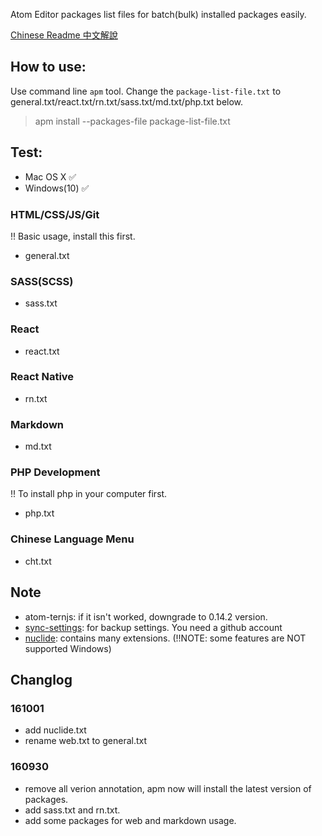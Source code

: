 Atom Editor packages list files for batch(bulk) installed packages easily.

[Chinese Readme 中文解說](README_zh.md)

## How to use:

Use command line `apm` tool. Change the `package-list-file.txt` to general.txt/react.txt/rn.txt/sass.txt/md.txt/php.txt below.

> apm install --packages-file package-list-file.txt

## Test:

- Mac OS X ✅
- Windows(10) ✅

### HTML/CSS/JS/Git

!! Basic usage, install this first.

- general.txt

### SASS(SCSS)

- sass.txt

### React

- react.txt

### React Native

- rn.txt

### Markdown

- md.txt

### PHP Development

!! To install php in your computer first.

- php.txt

### Chinese Language Menu

- cht.txt

## Note

- atom-ternjs: if it isn't worked, downgrade to 0.14.2 version.
- [sync-settings](https://atom.io/packages/sync-settings): for backup settings. You need a github account
- [nuclide](https://atom.io/packages/nuclide): contains many extensions. (!!NOTE: some features are NOT supported Windows)

## Changlog

### 161001

- add nuclide.txt
- rename web.txt to general.txt

### 160930

- remove all verion annotation, apm now will install the latest version of packages.
- add sass.txt and rn.txt.
- add some packages for web and markdown usage.
